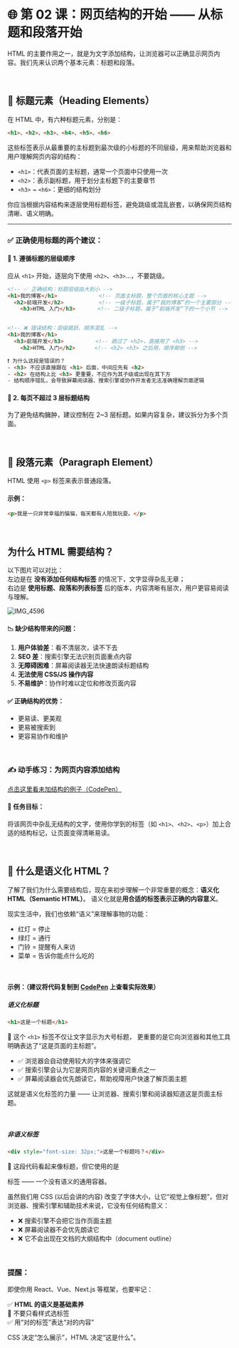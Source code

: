 
# 🌐 第 02 课：网页结构的开始 —— 从标题和段落开始

HTML 的主要作用之一，就是为文字添加结构，让浏览器可以正确显示网页内容。我们先来认识两个基本元素：标题和段落。

<br>

## 🧱 标题元素（Heading Elements）

在 HTML 中，有六种标题元素，分别是：

```html
<h1>、<h2>、<h3>、<h4>、<h5>、<h6>
```

这些标签表示从最重要的主标题到最次级的小标题的不同层级，用来帮助浏览器和用户理解网页内容的结构：


- `<h1>`：代表页面的主标题，通常一个页面中只使用一次  
- `<h2>`：表示副标题，用于划分主标题下的主要章节
- `<h3>` ~ `<h6>`：更细的结构划分

你应当根据内容结构来逐层使用标题标签，避免跳级或混乱嵌套，以确保网页结构清晰、语义明确。

---

### ✅ 正确使用标题的两个建议：

#### 🧭 1. 遵循标题的层级顺序

应从 `<h1>` 开始，逐层向下使用 `<h2>`、`<h3>`...，不要跳级。

```html
<!-- ✅ 正确结构：标题层级由大到小 -->
<h1>我的博客</h1>             <!-- 页面主标题，整个页面的核心主题 -->
  <h2>前端开发</h2>           <!-- 一级子标题，属于“我的博客”的一个主要部分 -->
    <h3>HTML 入门</h3>       <!-- 二级子标题，属于“前端开发”下的一个小节 -->


<!-- ❌ 错误结构：层级跳跃、顺序混乱 -->
<h1>我的博客</h1>
  <h3>前端开发</h3>          <!-- 跳过了 <h2>，直接用了 <h3> -->
    <h2>HTML 入门</h2>      <!-- <h2> <h3> 之后用，顺序颠倒 -->

❗ 为什么这段是错误的？
- <h3> 不应该直接跟在 <h1> 后面，中间应先有 <h2>
- <h2> 在结构上比 <h3> 更重要，不应作为其子级或出现在其下方
- 结构顺序错乱，会导致屏幕阅读器、搜索引擎或协作开发者无法准确理解页面逻辑
```

#### 📏 2. 每页不超过 3 层标题结构

为了避免结构臃肿，建议控制在 2~3 层标题。如果内容复杂，建议拆分为多个页面。

<br>

## 🧾 段落元素（Paragraph Element）

HTML 使用 `<p>` 标签来表示普通段落。

#### 示例：

```html
<p>我是一只非常幸福的猫猫，每天都有人陪我玩耍。</p> 
```

<br>

## 为什么 HTML 需要结构？

以下图片可以对比：  
左边是在 **没有添加任何结构标签** 的情况下，文字显得杂乱无章；  
右边是 **使用标题、段落和列表标签** 后的版本，内容清晰有层次，用户更容易阅读与理解。

![IMG_4596](https://github.com/user-attachments/assets/d068d77c-837c-4984-bfa7-214fc18e7371)

#### 📉 缺少结构带来的问题：

1. **用户体验差**：看不清层次，读不下去  
2. **SEO 差**：搜索引擎无法识别页面重点内容  
3. **无障碍困难**：屏幕阅读器无法快速朗读标题结构  
4. **无法使用 CSS/JS 操作内容**  
5. **不易维护**：协作时难以定位和修改页面内容


#### ✅ 正确结构的优势：

- 更易读、更美观  
- 更易被搜索到  
- 更容易协作和维护

<br>

### ✍️ 动手练习：为网页内容添加结构

[点击这里看未加结构的例子（CodePen）](https://codepen.io/Hannah-Liao-the-scripter/pen/zxGgapK?editors=1000)

#### 🎯 任务目标：

将该网页中杂乱无结构的文字，使用你学到的标签（如 `<h1>`、`<h2>`、`<p>`）加上合适的结构标记，让页面变得清晰易读。

<br>

## 🧠 什么是语义化 HTML？
了解了我们为什么需要结构后，现在来初步理解一个非常重要的概念：**语义化 HTML（Semantic HTML）**。
语义化就是**用合适的标签表示正确的内容意义**。

现实生活中，我们也依赖“语义”来理解事物的功能：

- 红灯 = 停止  
- 绿灯 = 通行  
- 门铃 = 提醒有人来访  
- 菜单 = 告诉你能点什么吃的  

<br>

#### 示例：（建议将代码复制到 [CodePen](https://codepen.io/) 上查看实际效果）

##### 语义化标题

```html
<h1>这是一个标题</h1>
```
📌 这个 `<h1>` 标签不仅让文字显示为大号标题，
更重要的是它向浏览器和其他工具明确表达了“这是页面的主标题”。

- ✅ 浏览器会自动使用较大的字体来强调它
- ✅ 搜索引擎会认为它是网页内容的关键词重点之一
- ✅ 屏幕阅读器会优先朗读它，帮助视障用户快速了解页面主题

这就是语义化标签的力量 —— 让浏览器、搜索引擎和阅读器知道这是页面主标题。

<br>

##### 非语义标签

```html
<div style="font-size: 32px;">这是一个标题吗？</div>
```

📌 这段代码看起来像标题，但它使用的是 <div> 标签 —— 一个没有语义的通用容器。

虽然我们用 CSS (以后会讲的内容) 改变了字体大小，让它“视觉上像标题”，但对浏览器、搜索引擎和辅助技术来说，它没有任何结构意义：

- ❌ 搜索引擎不会把它当作页面主题
- ❌ 屏幕阅读器不会优先朗读它
- ❌ 它不会出现在文档的大纲结构中（document outline）

<br>

### 提醒：

即使你用 React、Vue、Next.js 等框架，也要牢记：

✅ **HTML 的语义是基础素养**  
🚫 不要只看样式选标签  
✅ 用“对的标签”表达“对的内容”

CSS 决定“怎么展示”，HTML 决定“这是什么”。
